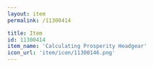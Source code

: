 ```yaml
---
layout: item
permalink: /11300414

title: Item
id: 11300414
item_name: 'Calculating Prosperity Headgear'
icon_url: 'item/icon/11300146.png'
---
```

